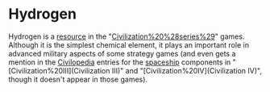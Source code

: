 # Hydrogen

Hydrogen is a [resource](resource) in the "[Civilization%20%28series%29](Civilization)" games. Although it is the simplest chemical element, it plays an important role in advanced military aspects of some strategy games (and even gets a mention in the [Civilopedia](Civilopedia) entries for the [spaceship](spaceship) components in "[Civilization%20III](Civilization III)" and "[Civilization%20IV](Civilization IV)", though it doesn't appear in those games).